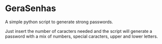 # GeraSenhas
A simple python script to generate strong passwords.

Just insert the number of caracters needed and the script will generate a password with a mix of numbers, special caracters, upper and lower letters.
